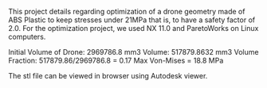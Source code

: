 This project details regarding optimization of a drone geometry made of ABS Plastic to keep stresses under 21MPa that 
is, to have a safety factor of 2.0. For the optimization project, we used NX 11.0 and ParetoWorks on Linux computers. 

Initial Volume of Drone: 2969786.8 mm3
Volume: 517879.8632 mm3 
Volume Fraction: 517879.86/2969786.8 = 0.17
Max Von-Mises = 18.8 MPa


The stl file can be viewed in browser using Autodesk viewer.
